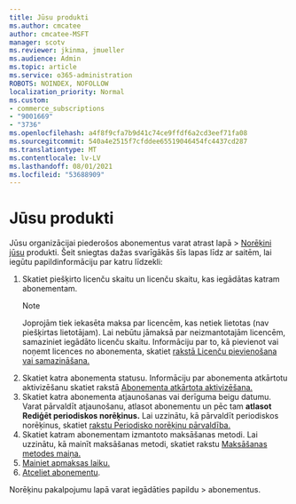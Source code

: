 ```yaml
---
title: Jūsu produkti
ms.author: cmcatee
author: cmcatee-MSFT
manager: scotv
ms.reviewer: jkinma, jmueller
ms.audience: Admin
ms.topic: article
ms.service: o365-administration
ROBOTS: NOINDEX, NOFOLLOW
localization_priority: Normal
ms.custom:
- commerce_subscriptions
- "9001669"
- "3736"
ms.openlocfilehash: a4f8f9cfa7b9d41c74ce9ffdf6a2cd3eef71fa08
ms.sourcegitcommit: 540a4e2515f7cfddee65519046454fc4437cd287
ms.translationtype: MT
ms.contentlocale: lv-LV
ms.lasthandoff: 08/01/2021
ms.locfileid: "53688909"
---
```

# <a name="your-products"></a>Jūsu produkti

Jūsu organizācijai piederošos abonementus varat atrast lapā  >  [Norēķini jūsu](https://go.microsoft.com/fwlink/p/?linkid=842054) produkti. Šeit sniegtas dažas svarīgākās šīs lapas līdz ar saitēm, lai iegūtu papildinformāciju par katru līdzekli:

1. Skatiet piešķirto licenču skaitu un licenču skaitu, kas iegādātas katram abonementam.
    > [!NOTE]
    > Joprojām tiek iekasēta maksa par licencēm, kas netiek lietotas (nav piešķirtas lietotājam). Lai nebūtu jāmaksā par neizmantotajām licencēm, samaziniet iegādāto licenču skaitu. Informāciju par to, kā pievienot vai noņemt licences no abonementa, skatiet [rakstā Licenču pievienošana vai samazināšana.](https://docs.microsoft.com/alchemyinsights/how-to-add-or-reduce-licenses)
2. Skatiet katra abonementa statusu. Informāciju par abonementa atkārtotu aktivizēšanu skatiet rakstā [Abonementa atkārtota aktivizēšana.](reactivate-your-subscription.md)
3. Skatiet katra abonementa atjaunošanas vai derīguma beigu datumu. Varat pārvaldīt atjaunošanu, atlasot abonementu un pēc tam **atlasot Rediģēt periodiskos norēķinus.** Lai uzzinātu, kā pārvaldīt periodiskos norēķinus, skatiet [rakstu Periodisko norēķinu pārvaldība.](manage-auto-renewal.md)
4. Skatiet katram abonementam izmantoto maksāšanas metodi. Lai uzzinātu, kā mainīt maksāšanas metodi, skatiet rakstu [Maksāšanas metodes maiņa.](change-payment-method.md)
5. [Mainiet apmaksas laiku.](change-how-often-you-pay.md)
6. [Atceliet abonementu](https://go.microsoft.com/fwlink/?linkid=2119113).

Norēķinu pakalpojumu lapā varat iegādāties papildu  >  [](https://go.microsoft.com/fwlink/p/?linkid=868433) abonementus.
